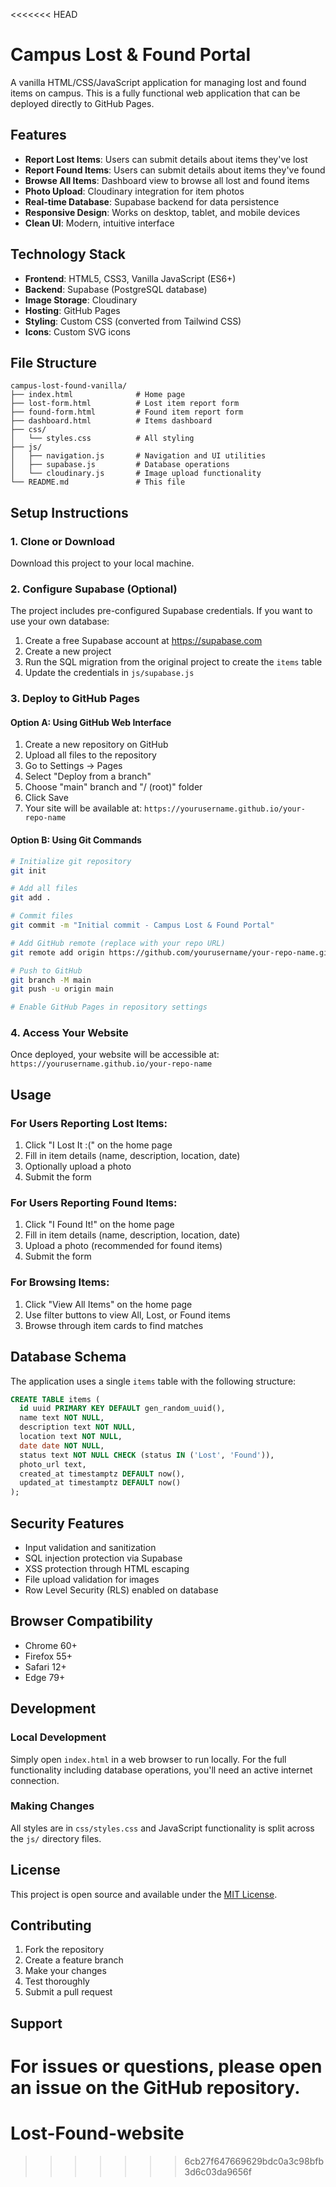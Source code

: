 <<<<<<< HEAD
# Campus Lost & Found Portal

A vanilla HTML/CSS/JavaScript application for managing lost and found items on campus. This is a fully functional web application that can be deployed directly to GitHub Pages.

## Features

- **Report Lost Items**: Users can submit details about items they've lost
- **Report Found Items**: Users can submit details about items they've found
- **Browse All Items**: Dashboard view to browse all lost and found items
- **Photo Upload**: Cloudinary integration for item photos
- **Real-time Database**: Supabase backend for data persistence
- **Responsive Design**: Works on desktop, tablet, and mobile devices
- **Clean UI**: Modern, intuitive interface

## Technology Stack

- **Frontend**: HTML5, CSS3, Vanilla JavaScript (ES6+)
- **Backend**: Supabase (PostgreSQL database)
- **Image Storage**: Cloudinary
- **Hosting**: GitHub Pages
- **Styling**: Custom CSS (converted from Tailwind CSS)
- **Icons**: Custom SVG icons

## File Structure

```
campus-lost-found-vanilla/
├── index.html              # Home page
├── lost-form.html          # Lost item report form
├── found-form.html         # Found item report form  
├── dashboard.html          # Items dashboard
├── css/
│   └── styles.css          # All styling
├── js/
│   ├── navigation.js       # Navigation and UI utilities
│   ├── supabase.js         # Database operations
│   └── cloudinary.js       # Image upload functionality
└── README.md               # This file
```

## Setup Instructions

### 1. Clone or Download
Download this project to your local machine.

### 2. Configure Supabase (Optional)
The project includes pre-configured Supabase credentials. If you want to use your own database:

1. Create a free Supabase account at https://supabase.com
2. Create a new project
3. Run the SQL migration from the original project to create the `items` table
4. Update the credentials in `js/supabase.js`

### 3. Deploy to GitHub Pages

#### Option A: Using GitHub Web Interface
1. Create a new repository on GitHub
2. Upload all files to the repository
3. Go to Settings → Pages
4. Select "Deploy from a branch"
5. Choose "main" branch and "/ (root)" folder
6. Click Save
7. Your site will be available at: `https://yourusername.github.io/your-repo-name`

#### Option B: Using Git Commands
```bash
# Initialize git repository
git init

# Add all files
git add .

# Commit files
git commit -m "Initial commit - Campus Lost & Found Portal"

# Add GitHub remote (replace with your repo URL)
git remote add origin https://github.com/yourusername/your-repo-name.git

# Push to GitHub
git branch -M main
git push -u origin main

# Enable GitHub Pages in repository settings
```

### 4. Access Your Website
Once deployed, your website will be accessible at:
`https://yourusername.github.io/your-repo-name`

## Usage

### For Users Reporting Lost Items:
1. Click "I Lost It :(" on the home page
2. Fill in item details (name, description, location, date)
3. Optionally upload a photo
4. Submit the form

### For Users Reporting Found Items:
1. Click "I Found It!" on the home page
2. Fill in item details (name, description, location, date)
3. Upload a photo (recommended for found items)
4. Submit the form

### For Browsing Items:
1. Click "View All Items" on the home page
2. Use filter buttons to view All, Lost, or Found items
3. Browse through item cards to find matches

## Database Schema

The application uses a single `items` table with the following structure:

```sql
CREATE TABLE items (
  id uuid PRIMARY KEY DEFAULT gen_random_uuid(),
  name text NOT NULL,
  description text NOT NULL,
  location text NOT NULL,
  date date NOT NULL,
  status text NOT NULL CHECK (status IN ('Lost', 'Found')),
  photo_url text,
  created_at timestamptz DEFAULT now(),
  updated_at timestamptz DEFAULT now()
);
```

## Security Features

- Input validation and sanitization
- SQL injection protection via Supabase
- XSS protection through HTML escaping
- File upload validation for images
- Row Level Security (RLS) enabled on database

## Browser Compatibility

- Chrome 60+
- Firefox 55+
- Safari 12+
- Edge 79+

## Development

### Local Development
Simply open `index.html` in a web browser to run locally. For the full functionality including database operations, you'll need an active internet connection.

### Making Changes
All styles are in `css/styles.css` and JavaScript functionality is split across the `js/` directory files.

## License

This project is open source and available under the [MIT License](LICENSE).

## Contributing

1. Fork the repository
2. Create a feature branch
3. Make your changes
4. Test thoroughly
5. Submit a pull request

## Support

For issues or questions, please open an issue on the GitHub repository.
=======
# Lost-Found-website
>>>>>>> 6cb27f647669629bdc0a3c98bfb3d6c03da9656f
